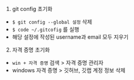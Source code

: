 1. git config 초기화
  - `$ git config --global 설정` 삭제
  - `$ code ~/.gitcofig` 를 실행
  - 해당 설정에 작성된 username과 email 모두 지우기
2. 자격 증명 초기화
  - `win + 자격 증명` 검색 > 자격 증명 관리자
  - windows 자격 증명 > 깃허브, 깃랩 계정 정보 삭제